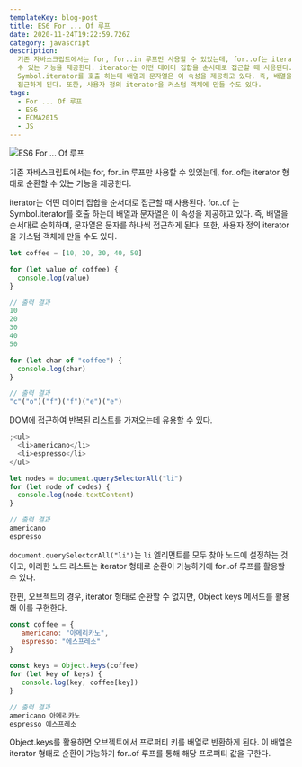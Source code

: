 ```yaml
---
templateKey: blog-post
title: ES6 For ... Of 루프
date: 2020-11-24T19:22:59.726Z
category: javascript
description:
  기존 자바스크립트에서는 for, for..in 루프만 사용할 수 있었는데, for..of는 iterator 형태로 순환할
  수 있는 기능을 제공한다. iterator는 어떤 데이터 집합을 순서대로 접근할 때 사용된다. for..of 는
  Symbol.iterator를 호출 하는데 배열과 문자열은 이 속성을 제공하고 있다. 즉, 배열을 순서대로 순회하며, 문자열은 문자를 하나씩
  접근하게 된다. 또한, 사용자 정의 iterator을 커스텀 객체에 만들 수도 있다.
tags:
  - For ... Of 루프
  - ES6
  - ECMA2015
  - JS
---
```


![ES6 For ... Of 루프](/assets/es6.png "ES6 For ... Of 루프")

기존 자바스크립트에서는 for, for..in 루프만 사용할 수 있었는데, for..of는 iterator 형태로 순환할 수 있는 기능을 제공한다.

iterator는 어떤 데이터 집합을 순서대로 접근할 때 사용된다. for..of 는 Symbol.iterator를 호출 하는데 배열과 문자열은 이 속성을 제공하고 있다. 즉, 배열을 순서대로 순회하며, 문자열은 문자를 하나씩 접근하게 된다. 또한, 사용자 정의 iterator을 커스텀 객체에 만들 수도 있다.

```javascript
let coffee = [10, 20, 30, 40, 50]

for (let value of coffee) {
  console.log(value)
}

// 출력 결과
10
20
30
40
50
```

```javascript
for (let char of "coffee") {
  console.log(char)
}

// 출력 결과
"c"("o")("f")("f")("e")("e")
```

DOM에 접근하여 반복된 리스트를 가져오는데 유용할 수 있다.

```javascript
;<ul>
  <li>americano</li>
  <li>espresso</li>
</ul>

let nodes = document.querySelectorAll("li")
for (let node of codes) {
  console.log(node.textContent)
}

// 출력 결과
americano
espresso
```

`document.querySelectorAll("li")`는 `li` 엘리먼트를 모두 찾아 노드에 설정하는 것이고, 이러한 노드 리스트는 iterator 형태로 순환이 가능하기에 for..of 루프를 활용할 수 있다.

한편, 오브젝트의 경우, iterator 형태로 순환할 수 없지만, Object keys 메서드를 활용해 이를 구현한다.

```javascript
const coffee = {
   americano: "아메리카노",
   espresso: "에스프레소"
}

const keys = Object.keys(coffee)
for (let key of keys) {
   console.log(key, coffee[key])
}

// 출력 결과
americano 아메리카노
espresso 에스프레소
```

Object.keys를 활용하면 오브젝트에서 프로퍼티 키를 배열로 반환하게 된다. 이 배열은 iterator 형태로 순환이 가능하기 for..of 루프를 통해 해당 프로퍼티 값을 구한다.
